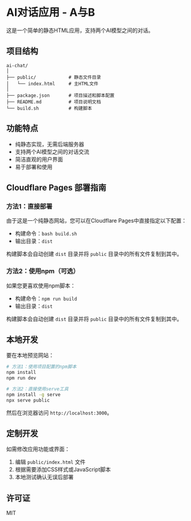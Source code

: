 # AI对话应用 - A与B

这是一个简单的静态HTML应用，支持两个AI模型之间的对话。

## 项目结构

```
ai-chat/
│
├── public/            # 静态文件目录
│   └── index.html     # 主HTML文件
│
├── package.json       # 项目描述和脚本配置
├── README.md          # 项目说明文档
└── build.sh           # 构建脚本
```

## 功能特点

- 纯静态实现，无需后端服务器
- 支持两个AI模型之间的对话交流
- 简洁直观的用户界面
- 易于部署和使用

## Cloudflare Pages 部署指南

### 方法1：直接部署

由于这是一个纯静态网站，您可以在Cloudflare Pages中直接指定以下配置：

- 构建命令：`bash build.sh`
- 输出目录：`dist`

构建脚本会自动创建 `dist` 目录并将 `public` 目录中的所有文件复制到其中。

### 方法2：使用npm（可选）

如果您更喜欢使用npm脚本：

- 构建命令：`npm run build`
- 输出目录：`dist`

构建脚本会自动创建 `dist` 目录并将 `public` 目录中的所有文件复制到其中。

## 本地开发

要在本地预览网站：

```bash
# 方法1：使用项目配置的npm脚本
npm install
npm run dev

# 方法2：直接使用serve工具
npm install -g serve
npx serve public
```

然后在浏览器访问 `http://localhost:3000`。

## 定制开发

如需修改应用功能或界面：

1. 编辑 `public/index.html` 文件
2. 根据需要添加CSS样式或JavaScript脚本
3. 本地测试确认无误后部署

## 许可证

MIT 